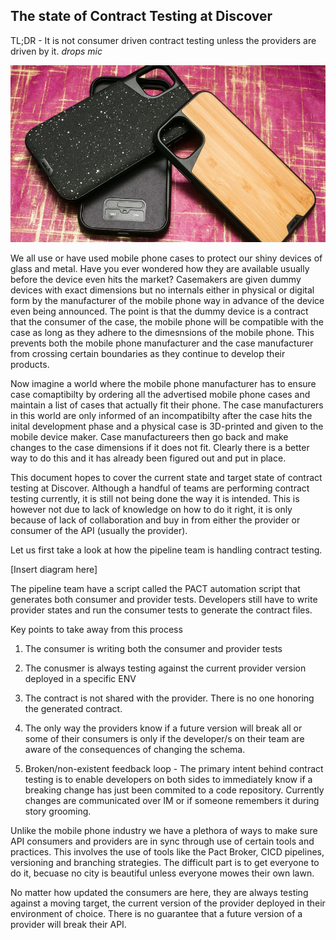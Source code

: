 ## The state of Contract Testing at Discover

TL;DR - It is not consumer driven contract testing unless the providers are driven by it. *drops mic*

![cases](images/cases.jpg "Cases")

We all use or have used mobile phone cases to protect our shiny devices of glass and metal. Have you ever wondered how they are available usually before the device even hits the market? Casemakers are given dummy devices with exact dimensions but no internals either in physical or digital form by the manufacturer of the mobile phone way in advance of the device even being announced. The point is that the dummy device is a contract that the consumer of the case, the mobile phone will be compatible with the case as long as they adhere to the dimesnsions of the mobile phone. This prevents both the mobile phone manufacturer and the case manufacturer from crossing certain boundaries as they continue to develop their products. 

Now imagine a world where the mobile phone manufacturer has to ensure case comaptibilty by ordering all the advertised mobile phone cases and maintain a list of cases that actually fit their phone. The case manufacturers in this world are only informed of an incompatibilty after the case hits the inital development phase and a physical case is 3D-printed and given to the mobile device maker. Case manufactureers then go back and make changes to the case dimensions if it does not fit. Clearly there is a better way to do this and it has already been figured out and put in place.

This document hopes to cover the current state and target state of contract testing at Discover. Although a handful of teams are performing contract testing currently, it is still not being done the way it is intended. This is however not due to lack of knowledge on how to do it right, it is only because of lack of collaboration and buy in from either the provider or consumer of the API (usually the provider).

Let us first take a look at how the pipeline team is handling contract testing.

[Insert diagram here]

The pipeline team have a script called the PACT automation script that generates both consumer and provider tests. Developers still have to write provider states and run the consumer tests to generate the contract files.

Key points to take away from this process

1) The consumer is writing both the consumer and provider tests

2) The conusmer is always testing against the current provider version deployed in a specific ENV

3) The contract is not shared with the provider. There is no one honoring the generated contract.

4) The only way the providers know if a future version will break all or some of their consumers is only if the developer/s on their team are aware of the consequences of changing the schema.

5) Broken/non-existent feedback loop - The primary intent behind contract testing is to enable developers on both sides to immediately know if a breaking change has just been commited to a code repository. Currently changes are communicated over IM or if someone remembers it during story grooming.

Unlike the mobile phone industry we have a plethora of ways to make sure API consumers and providers are in sync through use of certain tools and practices. This involves the use of tools like the Pact Broker, CICD pipelines, versioning and branching strategies. The difficult part is to get everyone to do it, becuase no city is beautiful unless everyone mowes their own lawn.


No matter how updated the consumers are here, they are always testing against a moving target, the current version of the provider deployed in their environment of choice. There is no guarantee that a future version of a provider will break their API.

